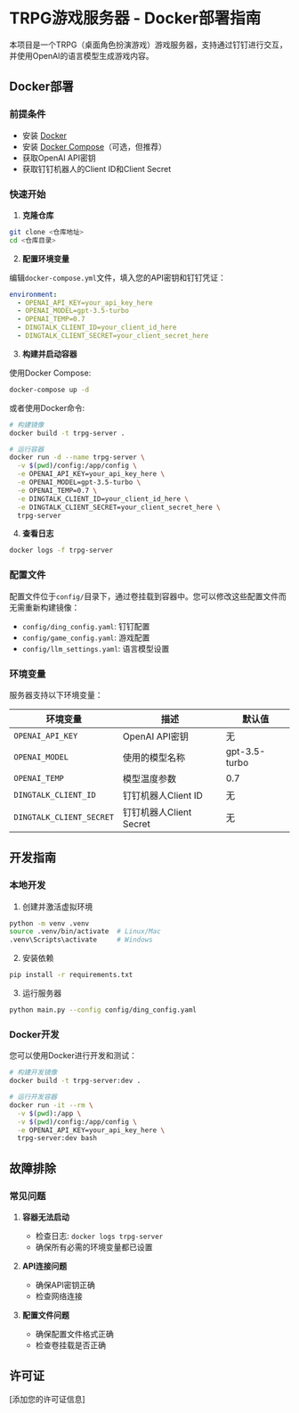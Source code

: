 # TRPG游戏服务器 - Docker部署指南

本项目是一个TRPG（桌面角色扮演游戏）游戏服务器，支持通过钉钉进行交互，并使用OpenAI的语言模型生成游戏内容。

## Docker部署

### 前提条件

- 安装 [Docker](https://docs.docker.com/get-docker/)
- 安装 [Docker Compose](https://docs.docker.com/compose/install/)（可选，但推荐）
- 获取OpenAI API密钥
- 获取钉钉机器人的Client ID和Client Secret

### 快速开始

1. **克隆仓库**

```bash
git clone <仓库地址>
cd <仓库目录>
```

2. **配置环境变量**

编辑`docker-compose.yml`文件，填入您的API密钥和钉钉凭证：

```yaml
environment:
  - OPENAI_API_KEY=your_api_key_here
  - OPENAI_MODEL=gpt-3.5-turbo
  - OPENAI_TEMP=0.7
  - DINGTALK_CLIENT_ID=your_client_id_here
  - DINGTALK_CLIENT_SECRET=your_client_secret_here
```

3. **构建并启动容器**

使用Docker Compose:

```bash
docker-compose up -d
```

或者使用Docker命令:

```bash
# 构建镜像
docker build -t trpg-server .

# 运行容器
docker run -d --name trpg-server \
  -v $(pwd)/config:/app/config \
  -e OPENAI_API_KEY=your_api_key_here \
  -e OPENAI_MODEL=gpt-3.5-turbo \
  -e OPENAI_TEMP=0.7 \
  -e DINGTALK_CLIENT_ID=your_client_id_here \
  -e DINGTALK_CLIENT_SECRET=your_client_secret_here \
  trpg-server
```

4. **查看日志**

```bash
docker logs -f trpg-server
```

### 配置文件

配置文件位于`config/`目录下，通过卷挂载到容器中。您可以修改这些配置文件而无需重新构建镜像：

- `config/ding_config.yaml`: 钉钉配置
- `config/game_config.yaml`: 游戏配置
- `config/llm_settings.yaml`: 语言模型设置

### 环境变量

服务器支持以下环境变量：

| 环境变量 | 描述 | 默认值 |
|---------|------|-------|
| `OPENAI_API_KEY` | OpenAI API密钥 | 无 |
| `OPENAI_MODEL` | 使用的模型名称 | gpt-3.5-turbo |
| `OPENAI_TEMP` | 模型温度参数 | 0.7 |
| `DINGTALK_CLIENT_ID` | 钉钉机器人Client ID | 无 |
| `DINGTALK_CLIENT_SECRET` | 钉钉机器人Client Secret | 无 |

## 开发指南

### 本地开发

1. 创建并激活虚拟环境

```bash
python -m venv .venv
source .venv/bin/activate  # Linux/Mac
.venv\Scripts\activate     # Windows
```

2. 安装依赖

```bash
pip install -r requirements.txt
```

3. 运行服务器

```bash
python main.py --config config/ding_config.yaml
```

### Docker开发

您可以使用Docker进行开发和测试：

```bash
# 构建开发镜像
docker build -t trpg-server:dev .

# 运行开发容器
docker run -it --rm \
  -v $(pwd):/app \
  -v $(pwd)/config:/app/config \
  -e OPENAI_API_KEY=your_api_key_here \
  trpg-server:dev bash
```

## 故障排除

### 常见问题

1. **容器无法启动**
   - 检查日志: `docker logs trpg-server`
   - 确保所有必需的环境变量都已设置

2. **API连接问题**
   - 确保API密钥正确
   - 检查网络连接

3. **配置文件问题**
   - 确保配置文件格式正确
   - 检查卷挂载是否正确

## 许可证

[添加您的许可证信息]
